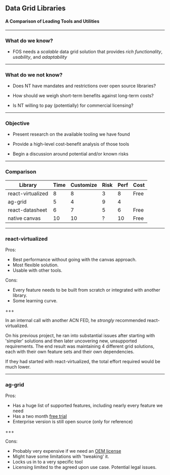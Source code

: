 ## Data Grid Libraries
#### A Comparison of Leading Tools and Utilities

---

### What do we know?

* FOS needs a _scalable_ data grid solution that provides _rich functionality_, _usability_, and _adaptability_

---

### What do we not know?

* Does NT have mandates and restrictions over open source libraries?

* How should we weigh short-term benefits against long-term costs?

* Is NT willing to pay (potentially) for commercial licensing?

---

### Objective

* Present research on the available tooling we have found 

* Provide a high-level cost-benefit analysis of those tools

* Begin a discussion around potential and/or known risks

---

### Comparison 

| Library           | Time | Customize | Risk   | Perf    | Cost  |
| ----------------- | ---- | --------- | ------ | ------- | ----- |
| react-virtualized |  8   |  8        | 3      |  8      | Free  |
| ag-grid           |  5   |  4        | 9      |  4      | $$$$  |
| react-datasheet   |  6   |  7        | 5      |  6      | Free  |
| native canvas     | 10   | 10        | ?      | 10      | Free  |

---

### react-virtualized

Pros: 
* Best performance without going with the canvas approach. 
* Most flexible solution. 
* Usable with other tools.

Cons: 
* Every feature needs to be built from scratch or integrated with another library.
* Some learning curve.

+++

In an internal call with another ACN FED, he _strongly_ recommended react-virtualized. 

On his previous project, he ran into substantial issues after starting with 'simpler' solutions and then later uncovering new, unsupported requirements. The end result was maintaining 4 different grid solutions, each with their own feature sets and their own dependencies. 

If they had started with react-virtualized, the total effort required would be much lower.

--- 

### ag-grid 

Pros:
* Has a huge list of supported features, including nearly every feature we need
* Has a two month [free trial](https://www.ag-grid.com/start-trial.php)
* Enterprise version is still open source (only for reference)

+++

Cons:

* Probably very expensive if we need an [OEM license](https://www.ag-grid.com/license-pricing)
* Might have some limitations with 'tweaking' it.
* Locks us in to a very specific tool
* Licensing limited to the agreed upon use case. Potential legal issues.
